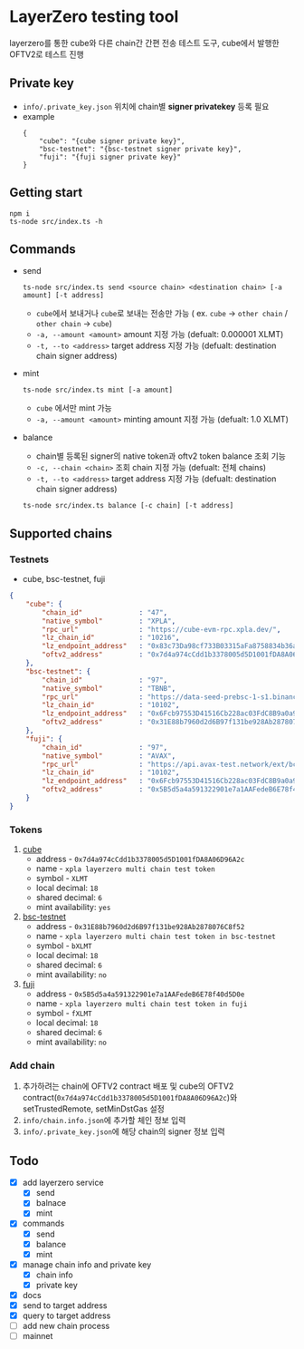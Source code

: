 # LayerZero testing tool
layerzero를 통한 cube와 다른 chain간 간편 전송 테스트 도구, cube에서 발행한 OFTV2로 테스트 진행

## Private key
- `info/.private_key.json` 위치에 chain별 **signer privatekey** 등록 필요
- example
    ```
    {
        "cube": "{cube signer private key}",
        "bsc-testnet": "{bsc-testnet signer private key}",
        "fuji": "{fuji signer private key}"
    }
    ```
## Getting start
``` shell
npm i
ts-node src/index.ts -h
```

## Commands
- send
  ``` shell
  ts-node src/index.ts send <source chain> <destination chain> [-a amount] [-t address]
  ```
  - `cube`에서 보내거나 `cube`로 보내는 전송만 가능 ( ex. `cube` -> `other chain` / `other chain` -> `cube`)
  - `-a, --amount <amount>` amount 지정 가능 (defualt: 0.000001 XLMT)
  - `-t, --to <address>` target address 지정 가능 (defualt: destination chain signer address)

- mint
  ``` shell
  ts-node src/index.ts mint [-a amount]
  ```
  - `cube` 에서만 mint 가능
  - `-a, --amount <amount>` minting amount 지정 가능 (defualt: 1.0 XLMT)

- balance
  - chain별 등록된 signer의 native token과 oftv2 token balance 조회 기능
  - `-c, --chain <chain>` 조회 chain 지정 가능 (defualt: 전체 chains)
  - `-t, --to <address>` target address 지정 가능 (defualt: destination chain signer address)
  ``` shell
  ts-node src/index.ts balance [-c chain] [-t address]
  ```


## Supported chains
### Testnets
- cube, bsc-testnet, fuji
``` json 
{
    "cube": {
        "chain_id"              : "47",
        "native_symbol"         : "XPLA",
        "rpc_url"               : "https://cube-evm-rpc.xpla.dev/",
        "lz_chain_id"           : "10216",
        "lz_endpoint_address"   : "0x83c73Da98cf733B03315aFa8758834b36a195b87",
        "oftv2_address"         : "0x7d4a974cCdd1b3378005d5D1001fDA8A06D96A2c"
    },
    "bsc-testnet": {
        "chain_id"              : "97",
        "native_symbol"         : "TBNB",
        "rpc_url"               : "https://data-seed-prebsc-1-s1.binance.org:8545/",
        "lz_chain_id"           : "10102",
        "lz_endpoint_address"   : "0x6Fcb97553D41516Cb228ac03FdC8B9a0a9df04A1",
        "oftv2_address"         : "0x31E88b7960d2d6B97f131be928Ab2878076C8f52"
    },
    "fuji": {
        "chain_id"              : "97",
        "native_symbol"         : "AVAX",
        "rpc_url"               : "https://api.avax-test.network/ext/bc/C/rpc",
        "lz_chain_id"           : "10102",
        "lz_endpoint_address"   : "0x6Fcb97553D41516Cb228ac03FdC8B9a0a9df04A1",
        "oftv2_address"         : "0x5B5d5a4a591322901e7a1AAFedeB6E78f40d5D0e"
    }
}
```

### Tokens
1. [cube](https://explorer.xpla.io/testnet/token/0x7d4a974ccdd1b3378005d5d1001fda8a06d96a2c)
   - address - `0x7d4a974cCdd1b3378005d5D1001fDA8A06D96A2c`
   - name - `xpla layerzero multi chain test token`
   - symbol - `XLMT`
   - local decimal: `18`
   - shared decimal: `6`
   - mint availability: `yes`
2. [bsc-testnet](https://testnet.bscscan.com/token/0x31E88b7960d2d6B97f131be928Ab2878076C8f52)
   - address - `0x31E88b7960d2d6B97f131be928Ab2878076C8f52`
   - name - `xpla layerzero multi chain test token in bsc-testnet`
   - symbol - `bXLMT`
   - local decimal: `18`
   - shared decimal: `6`
   - mint availability: `no`
3. [fuji](https://testnet.snowtrace.io/token/0x5B5d5a4a591322901e7a1AAFedeB6E78f40d5D0e)
   - address - `0x5B5d5a4a591322901e7a1AAFedeB6E78f40d5D0e`
   - name - `xpla layerzero multi chain test token in fuji`
   - symbol - `fXLMT`
   - local decimal: `18`
   - shared decimal: `6`
   - mint availability: `no`

### Add chain
1. 추가하려는 chain에 OFTV2 contract 배포 및 cube의 OFTV2 contract(`0x7d4a974cCdd1b3378005d5D1001fDA8A06D96A2c`)와 setTrustedRemote, setMinDstGas 설정
1. `info/chain.info.json`에 추가할 체인 정보 입력
2. `info/.private_key.json`에 해당 chain의 signer 정보 입력

## Todo
- [x] add layerzero service
    - [x] send
    - [x] balnace
    - [x] mint
- [x] commands
    - [x] send
    - [x] balance
    - [x] mint
- [x] manage chain info and private key
    - [x] chain info
    - [x] private key
- [x] docs
- [x] send to target address
- [x] query to target address
- [ ] add new chain process
- [ ] mainnet